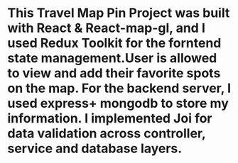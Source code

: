 # This Travel Map Pin Project was built with React & React-map-gl, and I used Redux Toolkit for the forntend state management.User is allowed to view and add their favorite spots on the map. For the backend server, I used express+ mongodb to store my information. I implemented Joi for data validation across controller, service and database layers.
